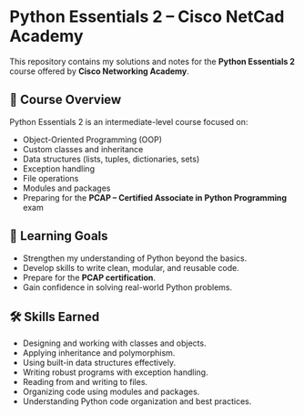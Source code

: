 # Python Essentials 2 – Cisco NetCad Academy

This repository contains my solutions and notes for the **Python Essentials 2** course offered by **Cisco Networking Academy**.

## 📘 Course Overview

Python Essentials 2 is an intermediate-level course focused on:

-   Object-Oriented Programming (OOP)
-   Custom classes and inheritance
-   Data structures (lists, tuples, dictionaries, sets)
-   Exception handling
-   File operations
-   Modules and packages
-   Preparing for the **PCAP – Certified Associate in Python Programming** exam

## 🧠 Learning Goals

-   Strengthen my understanding of Python beyond the basics.
-   Develop skills to write clean, modular, and reusable code.
-   Prepare for the **PCAP certification**.
-   Gain confidence in solving real-world Python problems.

## 🛠️ Skills Earned

-   Designing and working with classes and objects.
-   Applying inheritance and polymorphism.
-   Using built-in data structures effectively.
-   Writing robust programs with exception handling.
-   Reading from and writing to files.
-   Organizing code using modules and packages.
-   Understanding Python code organization and best practices.
